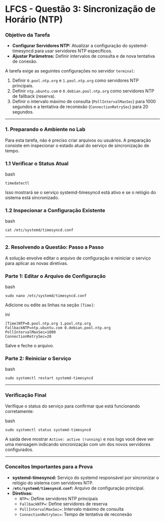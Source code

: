 # **LFCS - Questão 3: Sincronização de Horário (NTP)**

### **Objetivo da Tarefa**

- **Configurar Servidores NTP:** Atualizar a configuração do systemd-timesyncd para usar servidores NTP específicos.
- **Ajustar Parâmetros:** Definir intervalos de consulta e de nova tentativa de conexão.

A tarefa exige as seguintes configurações no servidor `terminal`:

1. Definir `0.pool.ntp.org` e `1.pool.ntp.org` como servidores NTP principais.
2. Definir `ntp.ubuntu.com` e `0.debian.pool.ntp.org` como servidores NTP de fallback (reserva).
3. Definir o intervalo máximo de consulta (`PollIntervalMaxSec`) para 1000 segundos e a tentativa de reconexão (`ConnectionRetrySec`) para 20 segundos.

---

### **1. Preparando o Ambiente no Lab**

Para esta tarefa, não é preciso criar arquivos ou usuários. A preparação consiste em inspecionar o estado atual do serviço de sincronização de tempo.

### **1.1 Verificar o Status Atual**

bash

```
timedatectl
```

Isso mostrará se o serviço systemd-timesyncd está ativo e se o relógio do sistema está sincronizado.

### **1.2 Inspecionar a Configuração Existente**

bash

```
cat /etc/systemd/timesyncd.conf
```

---

### **2. Resolvendo a Questão: Passo a Passo**

A solução envolve editar o arquivo de configuração e reiniciar o serviço para aplicar as novas diretivas.

### **Parte 1: Editar o Arquivo de Configuração**

bash

```
sudo nano /etc/systemd/timesyncd.conf
```

Adicione ou edite as linhas na seção `[Time]`:

ini

```
[Time]NTP=0.pool.ntp.org 1.pool.ntp.org
FallbackNTP=ntp.ubuntu.com 0.debian.pool.ntp.org
PollIntervalMaxSec=1000
ConnectionRetrySec=20
```

Salve e feche o arquivo.

### **Parte 2: Reiniciar o Serviço**

bash

```
sudo systemctl restart systemd-timesyncd
```

---

### **Verificação Final**

Verifique o status do serviço para confirmar que está funcionando corretamente:

bash

```
sudo systemctl status systemd-timesyncd
```

A saída deve mostrar `Active: active (running)` e nos logs você deve ver uma mensagem indicando sincronização com um dos novos servidores configurados.

---

### **Conceitos Importantes para a Prova**

- **systemd-timesyncd:** Serviço do systemd responsável por sincronizar o relógio do sistema com servidores NTP.
- **`/etc/systemd/timesyncd.conf`:** Arquivo de configuração principal.
- **Diretivas:**
    - `NTP=`: Define servidores NTP principais
    - `FallbackNTP=`: Define servidores de reserva
    - `PollIntervalMaxSec=`: Intervalo máximo de consulta
    - `ConnectionRetrySec=`: Tempo de tentativa de reconexão
